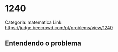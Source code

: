 # 1240

Categoria: matematica
Link: https://judge.beecrowd.com/pt/problems/view/1240
## Entendendo o problema

